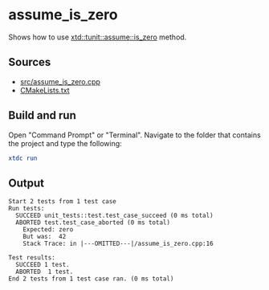 # assume_is_zero

Shows how to use [xtd::tunit::assume::is_zero](https://gammasoft71.github.io/xtd/reference_guides/latest/classxtd_1_1tunit_1_1assume.html#a0383fc973d1fcc289da4b2573cdaaefb) method.

## Sources

* [src/assume_is_zero.cpp](src/assume_is_zero.cpp)
* [CMakeLists.txt](CMakeLists.txt)

## Build and run

Open "Command Prompt" or "Terminal". Navigate to the folder that contains the project and type the following:

```cmake
xtdc run
```

## Output

```
Start 2 tests from 1 test case
Run tests:
  SUCCEED unit_tests::test.test_case_succeed (0 ms total)
  ABORTED test.test_case_aborted (0 ms total)
    Expected: zero
    But was:  42
    Stack Trace: in |---OMITTED---|/assume_is_zero.cpp:16

Test results:
  SUCCEED 1 test.
  ABORTED  1 test.
End 2 tests from 1 test case ran. (0 ms total)
```
